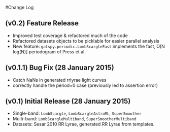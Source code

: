 #Change Log

## (v0.2) Feature Release

- Improved test coverage & refactored much of the code
- Refactored datasets objects to be picklable for easier parallel analysis
- New feature: ``gatspy.periodic.LombScargleFast`` implements the fast,
  O[N log(N)] periodogram of Press et al.

## (v0.1.1) Bug Fix (28 January 2015)

- Catch NaNs in generated rrlyrae light curves
- correctly handle the period=0 case (previously led to assertion error)

## (v0.1) Initial Release (28 January 2015)

- Single-band: ``LombScargle``, ``LombScargleAstroML``, ``SuperSmoother``
- Multi-band: ``LombScargleMultiband``, ``SuperSmootherMultiband``
- Datasets: Sesar 2010 RR Lyrae, generated RR Lyrae from templates.
